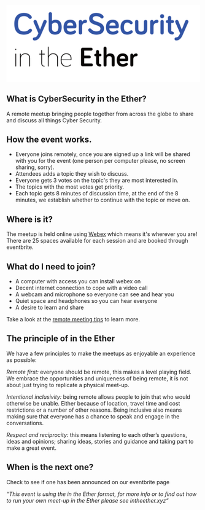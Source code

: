 ![CyberSecurity in the ether logo](cybersecurityintheether.png)

## What is CyberSecurity in the Ether?
A remote meetup bringing people together from across the globe to share and discuss all things Cyber Security.

## How the event works.
* Everyone joins remotely, once you are signed up a link will be shared with you for the event (one person per computer please, no screen sharing, sorry).
* Attendees adds a topic they wish to discuss.
* Everyone gets 3 votes on the topic's they are most interested in.
* The topics with the most votes get priority.
* Each topic gets 8 minutes of discussion time, at the end of the 8 minutes, we establish whether to continue with the topic or move on.

## Where is it?
The meetup is held online using [Webex](https://webex.com) which means it's wherever you are! There are 25 spaces available for each session and are booked through eventbrite.

## What do I need to join?
* A computer with access you can install webex on
* Decent internet connection to cope with a video call
* A webcam and microphone so everyone can see and hear you
* Quiet space and headphones so you can hear everyone
* A desire to learn and share

Take a look at the [remote meeting tips](meeting_tips.md) to learn more.

## The principle of in the Ether
We have a few principles to make the meetups as enjoyable an experience as possible:

*Remote first:* everyone should be remote, this makes a level playing field. We embrace the opportunities and uniqueness of being remote, it is not about just trying to replicate a physical meet-up.

*Intentional inclusivity:* being remote allows people to join that who would otherwise be unable. Either because of location, travel time and cost restrictions or a number of other reasons. Being inclusive also means making sure that everyone has a chance to speak and engage in the conversations.

*Respect and reciprocity:* this means listening to each other’s questions, ideas and opinions; sharing ideas, stories and guidance and taking part to make a great event.

## When is the next one?
Check to see if one has been announced on our eventbrite page


_“This event is using the in the Ether format, for more info or to find out how to run your own meet-up in the Ether please see intheether.xyz“_